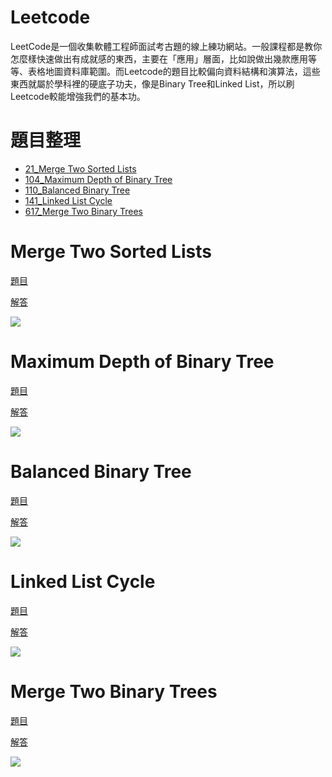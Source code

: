 # Leetcode

LeetCode是一個收集軟體工程師面試考古題的線上練功網站。一般課程都是教你怎麼樣快速做出有成就感的東西，主要在「應用」層面，比如說做出幾款應用等等、表格地圖資料庫範圍。而Leetcode的題目比較偏向資料結構和演算法，這些東西就屬於學科裡的硬底子功夫，像是Binary Tree和Linked List，所以刷Leetcode較能增強我們的基本功。

# 題目整理
- [21_Merge Two Sorted Lists](#Merge-Two-Sorted-Lists)
- [104_Maximum Depth of Binary Tree](#Maximum-Depth-of-Binary-Tree)
- [110_Balanced Binary Tree](#Balanced-Binary-Tree)
- [141_Linked List Cycle](#Linked-List-Cycle)
- [617_Merge Two Binary Trees](#Merge-Two-Binary-Trees)

# Merge Two Sorted Lists

[題目](https://leetcode.com/problems/merge-two-sorted-lists/)

[解答](https://github.com/yulin871030/my-learning-note/blob/master/Leetcode/21_Merge%20Two%20Sorted%20Lists_06170131.py)

![](https://github.com/yulin871030/my-learning-note/blob/master/images/Merge%20Two%20Sorted%20Lists.jpg)

# Maximum Depth of Binary Tree 

[題目](https://leetcode.com/problems/maximum-depth-of-binary-tree/)

[解答](https://github.com/yulin871030/my-learning-note/blob/master/Leetcode/104_Maximum%20Depth%20of%20Binary%20Tree_06170131.py)

![](https://github.com/yulin871030/my-learning-note/blob/master/images/Maximum%20Depth%20of%20Binary%20Tree.jpg)

# Balanced Binary Tree

[題目](https://leetcode.com/problems/balanced-binary-tree/)

[解答](https://github.com/yulin871030/my-learning-note/blob/master/Leetcode/110_Balanced%20Binary%20Tree_06170131.py)

![](https://github.com/yulin871030/my-learning-note/blob/master/images/Balanced%20Binary%20Tree.jpg)

# Linked List Cycle

[題目](https://leetcode.com/problems/linked-list-cycle/)

[解答](https://github.com/yulin871030/my-learning-note/blob/master/Leetcode/141_Linked%20List%20Cycle_06170131.py)

![](https://github.com/yulin871030/my-learning-note/blob/master/images/Linked%20List%20Cycle.jpg)

# Merge Two Binary Trees

[題目](https://leetcode.com/problems/merge-two-binary-trees/)

[解答](https://github.com/yulin871030/my-learning-note/blob/master/Leetcode/617_Merge%20Two%20Binary%20Trees_06170131.py)

![](https://github.com/yulin871030/my-learning-note/blob/master/images/Merge%20Two%20Binary%20Trees.jpg)
